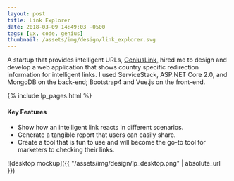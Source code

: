 ```yaml
---
layout: post
title: Link Explorer
date: 2018-03-09 14:49:03 -0500
tags: [ux, code, genius]
thumbnail: /assets/img/design/link_explorer.svg
---
```


A startup that provides intelligent URLs,
<a href="https://www.geni.us/">GeniusLink,</a> hired me to design and
develop a web application that shows country specific redirection
information for intelligent links. I used ServiceStack, ASP.NET Core
2.0, and MongoDB on the back-end; Bootstrap4 and Vue.js on the
front-end.

{% include lp_pages.html %}

#### Key Features
* Show how an intelligent link reacts in different scenarios.
* Generate a tangible report that users can easily share.
* Create a tool that is fun to use and will become the go-to tool for marketers to checking their links.


![desktop mockup]({{ "/assets/img/design/lp_desktop.png" | absolute_url }})
